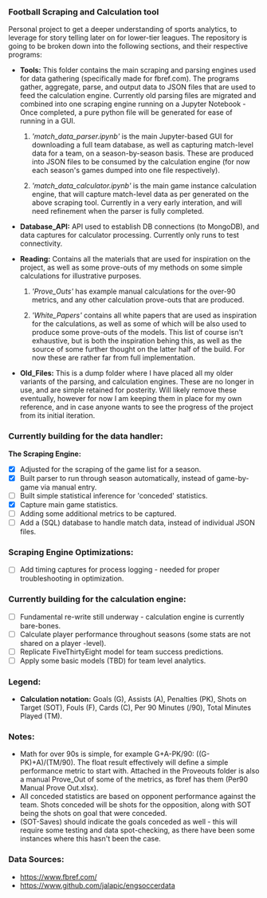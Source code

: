 ### Football Scraping and Calculation tool

Personal project to get a deeper understanding of sports analytics, to leverage for story telling later on for lower-tier leagues. The repository is going to be broken down into the following sections, and their respective programs:

- **Tools:** This folder contains the main scraping and parsing engines used for data gathering (specifically made for fbref.com). The programs gather, aggregate, parse, and output data to JSON files that are used to feed the calculation engine. Currently old parsing files are migrated and combined into one scraping engine running on a Jupyter Notebook - Once completed, a pure python file will be generated for ease of running in a GUI.

  1. *'match_data_parser.ipynb'* is the main Jupyter-based GUI for downloading a full team database, as well as capturing match-level data for a team, on a season-by-season basis. These are produced into JSON files to be consumed by the calculation engine (for now each season's games dumped into one file respectively).

  2. *'match_data_calculator.ipynb'* is the main game instance calculation engine, that will capture match-level data as per generated on the above scraping tool. Currently in a very early interation, and will need refinement when the parser is fully completed.

- **Database_API:** API used to establish DB connections (to MongoDB), and data captures for calculator processing. Currently only runs to test connectivity.

- **Reading:** Contains all the materials that are used for inspiration on the project, as well as some prove-outs of my methods on some simple calculations for illustrative purposes.

  1. *'Prove_Outs'* has example manual calculations for the over-90 metrics, and any other calculation prove-outs that are produced.
  
  2. *'White_Papers'* contains all white papers that are used as inspiration for the calculations, as well as some of which will be also used to produce some prove-outs of the models. This list of course isn't exhaustive, but is both the inspiration behing this, as well as the source of some further thought on the latter half of the build. For now these are rather far from full implementation.
  
- **Old_Files:** This is a dump folder where I have placed all my older variants of the parsing, and calculation engines. These are no longer in use, and are simple retained for posterity. Will likely remove these eventually, however for now I am keeping them in place for my own reference, and in case anyone wants to see the progress of the project from its initial iteration.

### Currently building for the data handler:

**The Scraping Engine:**

- [x] Adjusted for the scraping of the game list for a season.
- [x] Built parser to run through season automatically, instead of game-by-game via manual entry.
- [ ] Built simple statistical inference for 'conceded' statistics.
- [x] Capture main game statistics.
- [ ] Adding some additional metrics to be captured.
- [ ] Add a (SQL) database to handle match data, instead of individual JSON files.

### Scraping Engine Optimizations:

- [ ] Add timing captures for process logging - needed for proper troubleshooting in optimization.

### Currently building for the calculation engine:

- [ ] Fundamental re-write still underway - calculation engine is currently bare-bones.
- [ ] Calculate player performance throughout seasons (some stats are not shared on a player -level).
- [ ] Replicate FiveThirtyEight model for team success predictions.
- [ ] Apply some basic models (TBD) for team level analytics.

### Legend:

- **Calculation notation:** Goals (G), Assists (A), Penalties (PK), Shots on Target (SOT), Fouls (F), Cards (C), Per 90 Minutes (/90), Total Minutes Played (TM).

### Notes:

- Math for over 90s is simple, for example G+A-PK/90: ((G-PK)+A)/(TM/90). The float result effectively will define a simple performance metric to start with. Attached in the Proveouts folder is also a manual Prove_Out of some of the metrics, as fbref has them (Per90 Manual Prove Out.xlsx).
- All conceded statistics are based on opponent performance against the team. Shots conceded will be shots for the opposition, along with SOT being the shots on goal that were conceded.
- (SOT-Saves) should indicate the goals conceded as well - this will require some testing and data spot-checking, as there have been some instances where this hasn't been the case.

### Data Sources:
- https://www.fbref.com/
- https://www.github.com/jalapic/engsoccerdata
